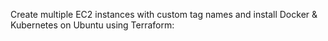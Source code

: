  Create multiple EC2 instances with custom tag names and install Docker & Kubernetes on Ubuntu using Terraform:
